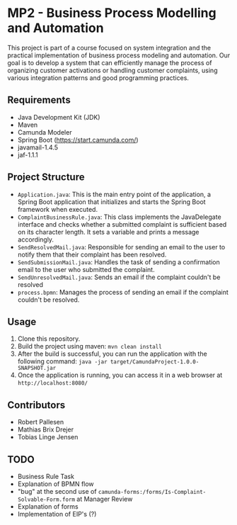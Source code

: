 # MP2 - Business Process Modelling and Automation

This project is part of a course focused on system integration and the practical implementation of business process modeling and automation. Our goal is to develop a system that can efficiently manage the process of organizing customer activations or handling customer complaints, using various integration patterns and good programming practices.

## Requirements

- Java Development Kit (JDK)
- Maven
- Camunda Modeler
- Spring Boot (https://start.camunda.com/)
- javamail-1.4.5
- jaf-1.1.1

## Project Structure

- `Application.java`: This is the main entry point of the application, a Spring Boot application that initializes and starts the Spring Boot framework when executed.
- `ComplaintBusinessRule.java`: This class implements the JavaDelegate interface and checks whether a submitted complaint is sufficient based on its character length. It sets a variable and prints a message accordingly.
- `SendResolvedMail.java`: Responsible for sending an email to the user to notify them that their complaint has been resolved.
- `SendSubmissionMail.java`: Handles the task of sending a confirmation email to the user who submitted the complaint.
- `SendUnresolvedMail.java`: Sends an email if the complaint couldn't be resolved
- `process.bpmn`: Manages the process of sending an email if the complaint couldn't be resolved.

## Usage

1. Clone this repository.
2. Build the project using maven: `mvn clean install`
3. After the build is successful, you can run the application with the following command: `java -jar target/CamundaProject-1.0.0-SNAPSHOT.jar`
4. Once the application is running, you can access it in a web browser at `http://localhost:8080/`

## Contributors

- Robert Pallesen
- Mathias Brix Drejer
- Tobias Linge Jensen

## TODO

- Business Rule Task
- Explanation of BPMN flow
- "bug" at the second use of `camunda-forms:/forms/Is-Complaint-Solvable-Form.form` at Manager Review
- Explanation of forms
- Implementation of EIP's (?)
